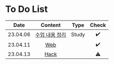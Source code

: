 # To Do List

|Date|Content|Type|Check|
|:------:|:---:|:---:|:---:|
|23.04.06|[수업 내용 정리](https://github.com/yws-318/Penetration-Testing/blob/main/Master%20Plan/Week%202/2%EC%A3%BC%EC%B0%A8%20%EC%88%98%EC%97%85%EC%A0%95%EB%A6%AC.md)|Study|✔️|
|23.04.11|[Web](https://github.com/yws-318/Penetration-Testing/tree/main/Master%20Plan/Week%202/Web)||✔️|
|23.04.13|[Hack](https://github.com/yws-318/Penetration-Testing/tree/main/Master%20Plan/Week%202/Hack)||⚠️|


